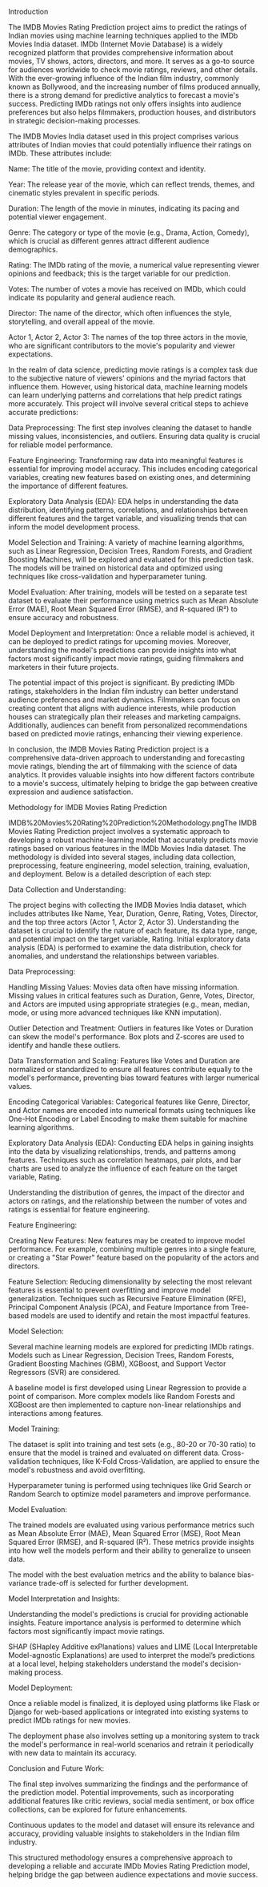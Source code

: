 Introduction


The IMDB Movies Rating Prediction project aims to predict the ratings of Indian movies using machine learning techniques applied to the IMDb Movies India dataset. IMDb (Internet Movie Database) is a widely recognized platform that provides comprehensive information about movies, TV shows, actors, directors, and more. It serves as a go-to source for audiences worldwide to check movie ratings, reviews, and other details. With the ever-growing influence of the Indian film industry, commonly known as Bollywood, and the increasing number of films produced annually, there is a strong demand for predictive analytics to forecast a movie's success. Predicting IMDb ratings not only offers insights into audience preferences but also helps filmmakers, production houses, and distributors in strategic decision-making processes.

The IMDB Movies India dataset used in this project comprises various attributes of Indian movies that could potentially influence their ratings on IMDb. These attributes include:

Name: The title of the movie, providing context and identity.

Year: The release year of the movie, which can reflect trends, themes, and cinematic styles prevalent in specific periods.

Duration: The length of the movie in minutes, indicating its pacing and potential viewer engagement.

Genre: The category or type of the movie (e.g., Drama, Action, Comedy), which is crucial as different genres attract different audience demographics.

Rating: The IMDb rating of the movie, a numerical value representing viewer opinions and feedback; this is the target variable for our prediction.

Votes: The number of votes a movie has received on IMDb, which could indicate its popularity and general audience reach.

Director: The name of the director, which often influences the style, storytelling, and overall appeal of the movie.

Actor 1, Actor 2, Actor 3: The names of the top three actors in the movie, who are significant contributors to the movie's popularity and viewer expectations.

In the realm of data science, predicting movie ratings is a complex task due to the subjective nature of viewers' opinions and the myriad factors that influence them. However, using historical data, machine learning models can learn underlying patterns and correlations that help predict ratings more accurately. This project will involve several critical steps to achieve accurate predictions:

Data Preprocessing: The first step involves cleaning the dataset to handle missing values, inconsistencies, and outliers. Ensuring data quality is crucial for reliable model performance.

Feature Engineering: Transforming raw data into meaningful features is essential for improving model accuracy. This includes encoding categorical variables, creating new features based on existing ones, and determining the importance of different features.

Exploratory Data Analysis (EDA): EDA helps in understanding the data distribution, identifying patterns, correlations, and relationships between different features and the target variable, and visualizing trends that can inform the model development process.

Model Selection and Training: A variety of machine learning algorithms, such as Linear Regression, Decision Trees, Random Forests, and Gradient Boosting Machines, will be explored and evaluated for this prediction task. The models will be trained on historical data and optimized using techniques like cross-validation and hyperparameter tuning.

Model Evaluation: After training, models will be tested on a separate test dataset to evaluate their performance using metrics such as Mean Absolute Error (MAE), Root Mean Squared Error (RMSE), and R-squared (R²) to ensure accuracy and robustness.

Model Deployment and Interpretation: Once a reliable model is achieved, it can be deployed to predict ratings for upcoming movies. Moreover, understanding the model's predictions can provide insights into what factors most significantly impact movie ratings, guiding filmmakers and marketers in their future projects.

The potential impact of this project is significant. By predicting IMDb ratings, stakeholders in the Indian film industry can better understand audience preferences and market dynamics. Filmmakers can focus on creating content that aligns with audience interests, while production houses can strategically plan their releases and marketing campaigns. Additionally, audiences can benefit from personalized recommendations based on predicted movie ratings, enhancing their viewing experience.

In conclusion, the IMDB Movies Rating Prediction project is a comprehensive data-driven approach to understanding and forecasting movie ratings, blending the art of filmmaking with the science of data analytics. It provides valuable insights into how different factors contribute to a movie's success, ultimately helping to bridge the gap between creative expression and audience satisfaction.







Methodology for IMDB Movies Rating Prediction


IMDB%20Movies%20Rating%20Prediction%20Methodology.pngThe IMDB Movies Rating Prediction project involves a systematic approach to developing a robust machine-learning model that accurately predicts movie ratings based on various features in the IMDb Movies India dataset. The methodology is divided into several stages, including data collection, preprocessing, feature engineering, model selection, training, evaluation, and deployment. Below is a detailed description of each step:

Data Collection and Understanding:

The project begins with collecting the IMDB Movies India dataset, which includes attributes like Name, Year, Duration, Genre, Rating, Votes, Director, and the top three actors (Actor 1, Actor 2, Actor 3). Understanding the dataset is crucial to identify the nature of each feature, its data type, range, and potential impact on the target variable, Rating. Initial exploratory data analysis (EDA) is performed to examine the data distribution, check for anomalies, and understand the relationships between variables.

Data Preprocessing:

Handling Missing Values: Movies data often have missing information. Missing values in critical features such as Duration, Genre, Votes, Director, and Actors are imputed using appropriate strategies (e.g., mean, median, mode, or using more advanced techniques like KNN imputation).

Outlier Detection and Treatment: Outliers in features like Votes or Duration can skew the model's performance. Box plots and Z-scores are used to identify and handle these outliers.

Data Transformation and Scaling: Features like Votes and Duration are normalized or standardized to ensure all features contribute equally to the model's performance, preventing bias toward features with larger numerical values.

Encoding Categorical Variables: Categorical features like Genre, Director, and Actor names are encoded into numerical formats using techniques like One-Hot Encoding or Label Encoding to make them suitable for machine learning algorithms.

Exploratory Data Analysis (EDA): Conducting EDA helps in gaining insights into the data by visualizing relationships, trends, and patterns among features. Techniques such as correlation heatmaps, pair plots, and bar charts are used to analyze the influence of each feature on the target variable, Rating.

Understanding the distribution of genres, the impact of the director and actors on ratings, and the relationship between the number of votes and ratings is essential for feature engineering.

Feature Engineering:

Creating New Features: New features may be created to improve model performance. For example, combining multiple genres into a single feature, or creating a "Star Power" feature based on the popularity of the actors and directors.

Feature Selection: Reducing dimensionality by selecting the most relevant features is essential to prevent overfitting and improve model generalization. Techniques such as Recursive Feature Elimination (RFE), Principal Component Analysis (PCA), and Feature Importance from Tree-based models are used to identify and retain the most impactful features.

Model Selection:

Several machine learning models are explored for predicting IMDb ratings. Models such as Linear Regression, Decision Trees, Random Forests, Gradient Boosting Machines (GBM), XGBoost, and Support Vector Regressors (SVR) are considered.

A baseline model is first developed using Linear Regression to provide a point of comparison. More complex models like Random Forests and XGBoost are then implemented to capture non-linear relationships and interactions among features.

Model Training:

The dataset is split into training and test sets (e.g., 80-20 or 70-30 ratio) to ensure that the model is trained and evaluated on different data. Cross-validation techniques, like K-Fold Cross-Validation, are applied to ensure the model's robustness and avoid overfitting.

Hyperparameter tuning is performed using techniques like Grid Search or Random Search to optimize model parameters and improve performance.

Model Evaluation:

The trained models are evaluated using various performance metrics such as Mean Absolute Error (MAE), Mean Squared Error (MSE), Root Mean Squared Error (RMSE), and R-squared (R²). These metrics provide insights into how well the models perform and their ability to generalize to unseen data.

The model with the best evaluation metrics and the ability to balance bias-variance trade-off is selected for further development.

Model Interpretation and Insights:

Understanding the model's predictions is crucial for providing actionable insights. Feature importance analysis is performed to determine which factors most significantly impact movie ratings.

SHAP (SHapley Additive exPlanations) values and LIME (Local Interpretable Model-agnostic Explanations) are used to interpret the model’s predictions at a local level, helping stakeholders understand the model's decision-making process.

Model Deployment:

Once a reliable model is finalized, it is deployed using platforms like Flask or Django for web-based applications or integrated into existing systems to predict IMDb ratings for new movies.

The deployment phase also involves setting up a monitoring system to track the model's performance in real-world scenarios and retrain it periodically with new data to maintain its accuracy.

Conclusion and Future Work:

The final step involves summarizing the findings and the performance of the prediction model. Potential improvements, such as incorporating additional features like critic reviews, social media sentiment, or box office collections, can be explored for future enhancements.

Continuous updates to the model and dataset will ensure its relevance and accuracy, providing valuable insights to stakeholders in the Indian film industry.

This structured methodology ensures a comprehensive approach to developing a reliable and accurate IMDb Movies Rating Prediction model, helping bridge the gap between audience expectations and movie success.
